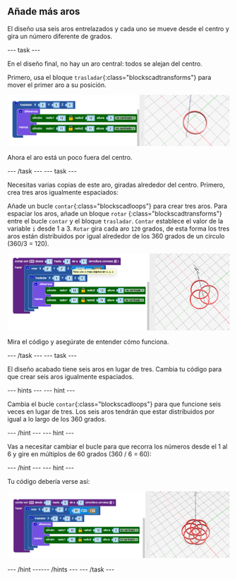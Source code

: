 ## Añade más aros

El diseño usa seis aros entrelazados y cada uno se mueve desde el centro y gira un número diferente de grados.

--- task ---

En el diseño final, no hay un aro central: todos se alejan del centro.

Primero, usa el bloque `trasladar`{:class="blockscadtransforms"} para mover el primer aro a su posición.

![captura de pantalla](images/pendant-translate.png)

Ahora el aro está un poco fuera del centro.

--- /task --- --- task ---

Necesitas varias copias de este aro, giradas alrededor del centro. Primero, crea tres aros igualmente espaciados:

Añade un bucle `contar`{:class="blockscadloops"} para crear tres aros. Para espaciar los aros, añade un bloque `rotar` {:class="blockscadtransforms"} entre el bucle `contar` y el bloque `trasladar`. `Contar` establece el valor de la variable `i` desde 1 a 3. `Rotar` gira cada aro `120` grados, de esta forma los tres aros están distribuidos por igual alrededor de los 360 grados de un círculo (360/3 = 120).

![captura de pantalla](images/pendant-3-hoops.png)

Mira el código y asegúrate de entender cómo funciona.

--- /task --- --- task ---

El diseño acabado tiene seis aros en lugar de tres. Cambia tu código para que crear seis aros igualmente espaciados.

--- hints ---
 --- hint ---

Cambia el bucle `contar`{:class="blockscadloops"} para que funcione seis veces en lugar de tres. Los seis aros tendrán que estar distribuidos por igual a lo largo de los 360 grados.

--- /hint --- --- hint ---

Vas a necesitar cambiar el bucle para que recorra los números desde el 1 al 6 y gire en múltiplos de 60 grados (360 / 6 = 60):

--- /hint --- --- hint ---

Tu código debería verse así:

![captura de pantalla](images/pendant-6-hoops.png)

--- /hint ------ /hints --- --- /task ---	
	
